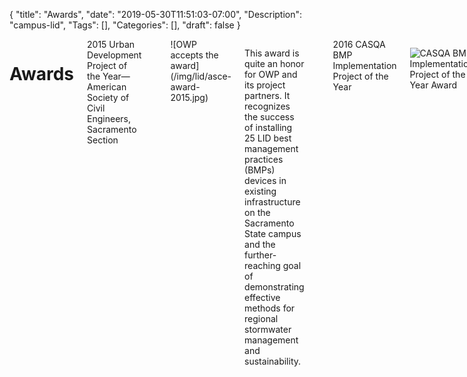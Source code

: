 {
	"title": "Awards",
	"date": "2019-05-30T11:51:03-07:00",
	"Description": "campus-lid",
	"Tags": [],
	"Categories": [],
	"draft": false
}

<div id="lid-awards" class="lid">
		<div class="columns large-12">
			<div class="columns large-8 large-offset-2">
<h1>Awards</h1>
<div class="register-form-header"> 
	2015 Urban Development Project of the Year—American Society of Civil Engineers, Sacramento Section 
</div>

&nbsp;
<div class="columns large-4">
![OWP accepts the award](/img/lid/asce-award-2015.jpg)
</div>
<div class="columns large-8">

This award is quite an honor for OWP and its project partners. It recognizes the success of installing 25 LID best management practices (BMPs) devices in existing infrastructure on the Sacramento State campus and the further-reaching goal of demonstrating effective methods for regional stormwater management and sustainability. 
</div>

&nbsp;
<div class="register-form-header">
	2016 CASQA BMP Implementation Project of the Year
</div>
<div class="columns large-4">

![CASQA BMP Implementation Project of the Year Award](/img/lid/casqa-award.png)
</div>
<div class="columns large-8">
							
The project was recognized because it is exemplary and unique in the quantity and types of LID BMPs implemented, the retrofit nature of the project, the cooperative effort among several stormwater organizations, and the significant environmental and social improvements it provides. In addition to improving the water quality of the American River, this project provide ongoing public education and outreach activities that engage and inform the public as well as stormwater professionals and construction contractors. A self-guided walking tour mobile application—designed in collaboration with Sacramento State students—is [available now](https://www.owp.csus.edu/lid/).
</div>
		</div>
	</div>
</div>